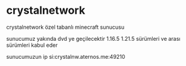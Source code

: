 # crystalnetwork
crystalnetwork özel  tabanlı minecraft sunucusu

sunucumuz yakında dvd ye geçilecektir 1.16.5 1.21.5 sürümleri ve arası sürümleri kabul eder

sunucumuzun ip si:crystalnw.aternos.me:49210
